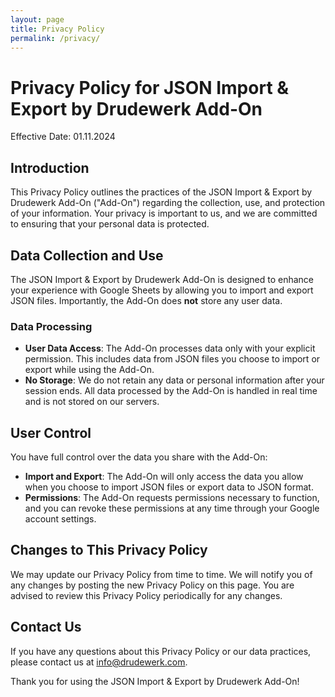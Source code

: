 ```yaml
---
layout: page
title: Privacy Policy
permalink: /privacy/
---
```


# Privacy Policy for JSON Import & Export by Drudewerk Add-On

Effective Date: 01.11.2024

## Introduction

This Privacy Policy outlines the practices of the JSON Import & Export by Drudewerk Add-On ("Add-On") regarding the collection, use, and protection of your information. Your privacy is important to us, and we are committed to ensuring that your personal data is protected.

## Data Collection and Use

The JSON Import & Export by Drudewerk Add-On is designed to enhance your experience with Google Sheets by allowing you to import and export JSON files. Importantly, the Add-On does **not** store any user data. 

### Data Processing

- **User Data Access**: The Add-On processes data only with your explicit permission. This includes data from JSON files you choose to import or export while using the Add-On.
- **No Storage**: We do not retain any data or personal information after your session ends. All data processed by the Add-On is handled in real time and is not stored on our servers.

## User Control

You have full control over the data you share with the Add-On:

- **Import and Export**: The Add-On will only access the data you allow when you choose to import JSON files or export data to JSON format.
- **Permissions**: The Add-On requests permissions necessary to function, and you can revoke these permissions at any time through your Google account settings.

## Changes to This Privacy Policy

We may update our Privacy Policy from time to time. We will notify you of any changes by posting the new Privacy Policy on this page. You are advised to review this Privacy Policy periodically for any changes.

## Contact Us

If you have any questions about this Privacy Policy or our data practices, please contact us at [info@drudewerk.com](mailto:info@drudewerk.com).

Thank you for using the JSON Import & Export by Drudewerk Add-On!
